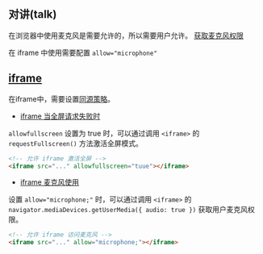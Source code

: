 ## 对讲(talk)

在浏览器中使用麦克风是需要允许的，所以需要用户允许。 [获取麦克风权限](https://developer.mozilla.org/zh-CN/docs/Web/API/WebRTC_API/Build_a_phone_with_peerjs/Connect_peers/Get_microphone_permission)

在 iframe 中使用需要配置 `allow="microphone"`


## [iframe](https://developer.mozilla.org/zh-CN/docs/Web/HTML/Reference/Elements/iframe)

在iframe中，需要设置[同源策略](https://developer.mozilla.org/zh-CN/docs/Web/HTTP/Reference/Headers/Permissions-Policy#iframe)。

- [iframe 当全屏请求失败时](https://developer.mozilla.org/zh-CN/docs/Web/API/Fullscreen_API/Guide#%E5%BD%93%E5%85%A8%E5%B1%8F%E8%AF%B7%E6%B1%82%E5%A4%B1%E8%B4%A5%E6%97%B6)

`allowfullscreen` 设置为 true 时，可以通过调用 `<iframe>` 的 `requestFullscreen()` 方法激活全屏模式。

```html
<!-- 允许 iframe 激活全屏 -->
<iframe src="..." allowfullscreen="tuue"></iframe>
```

- [iframe 麦克风使用](https://developer.mozilla.org/zh-CN/docs/Web/HTML/Reference/Elements/iframe#allow)

设置 `allow="microphone;"` 时，可以通过调用 `<iframe>` 的 `navigator.mediaDevices.getUserMedia({ audio: true })` 获取用户麦克风权限。

```html
<!-- 允许 iframe 访问麦克风 -->
<iframe src="..." allow="microphone;"></iframe>
```

